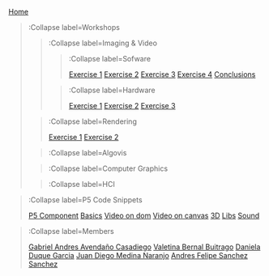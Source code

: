 [Home](/)

> :Collapse label=Workshops
> 
> > :Collapse label=Imaging & Video
> >
> > > :Collapse label=Sofware
> > >
> > > [Exercise 1](/docs/workshops/w1_1)
> > > [Exercise 2](/docs/workshops/w1_2)
> > > [Exercise 3](/docs/workshops/w1_3)
> > > [Exercise 4](/docs/workshops/w1_4)
> > > [Conclusions](/docs/workshops/Conclusions)
> >
> > > :Collapse label=Hardware
> > >
> > > [Exercise 1](/docs/workshops/worshop2/exercise1)
> > > [Exercise 2](/docs/workshops/worshop2/exercise2)
> > > [Exercise 3](/docs/workshops/worshop2/exercise3)
> 
> > :Collapse label=Rendering
> >
> > [Exercise 1](/docs/workshops/worshop3/exercise1)
> > [Exercise 2](/docs/workshops/worshop3/exercise2)
>
> > :Collapse label=Algovis
> >
>
> > :Collapse label=Computer Graphics
> >
>
> > :Collapse label=HCI
> >

<!-- > [Rendering](/docs/workshops/rendering)
> [Algovis](/docs/workshops/algovis)
> [Computer Graphics](/docs/workshops/cg)
> [HCI](/docs/workshops/hci) -->



> :Collapse label=P5 Code Snippets
> 
> [P5 Component](/docs/snippets/component)
> [Basics](/docs/snippets/basic)
> [Video on dom](/docs/snippets/video-dom)
> [Video on canvas](/docs/snippets/video-canvas)
> [3D](/docs/snippets/3d)
> [Libs](/docs/snippets/lib)
> [Sound](/docs/snippets/sound)



> :Collapse label=Members
> 
> [Gabriel Andres Avendaño Casadiego](/docs/members/GabrielAndresAvendanoCasadiego)
> [Valetina Bernal Buitrago](/docs/members/ValentinaBernalBuitrago)
> [Daniela Duque Garcia](/docs/members/DanielaDuqueGarcia)
> [Juan Diego Medina Naranjo](/docs/members/JuanDiegoMedinaNaranjo)
> [Andres Felipe Sanchez Sanchez](/docs/members/AndresFelipeSanchezSanchez)